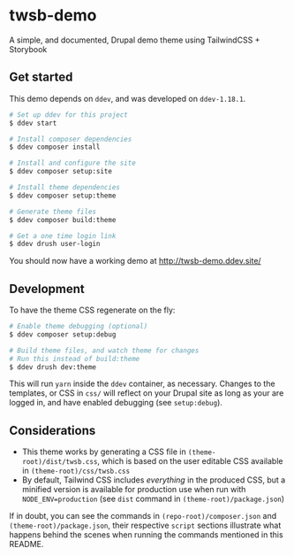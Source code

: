 # twsb-demo
A simple, and documented, Drupal demo theme using TailwindCSS + Storybook

## Get started
This demo depends on `ddev`, and was developed on `ddev-1.18.1`.

```bash
# Set up ddev for this project
$ ddev start

# Install composer dependencies
$ ddev composer install

# Install and configure the site
$ ddev composer setup:site

# Install theme dependencies
$ ddev composer setup:theme

# Generate theme files
$ ddev composer build:theme

# Get a one time login link
$ ddev drush user-login
```

You should now have a working demo at http://twsb-demo.ddev.site/

## Development
To have the theme CSS regenerate on the fly:

```bash
# Enable theme debugging (optional)
$ ddev composer setup:debug

# Build theme files, and watch theme for changes
# Run this instead of build:theme
$ ddev drush dev:theme
```

This will run `yarn` inside the `ddev` container, as necessary. Changes
to the templates, or CSS in `css/` will reflect on your Drupal site as
long as your are logged in, and have enabled debugging (see
`setup:debug`).

## Considerations
* This theme works by generating a CSS file in
  `(theme-root)/dist/twsb.css`, which is based on the user editable CSS
  available in `(theme-root)/css/twsb.css`
* By default, Tailwind CSS includes _everything_ in the produced CSS,
  but a minified version is available for production use when run with
  `NODE_ENV=production` (see `dist` command in
  `(theme-root)/package.json`)

If in doubt, you can see the commands in `(repo-root)/composer.json` and
`(theme-root)/package.json`, their respective `script` sections
illustrate what happens behind the scenes when running the commands
mentioned in this README.
